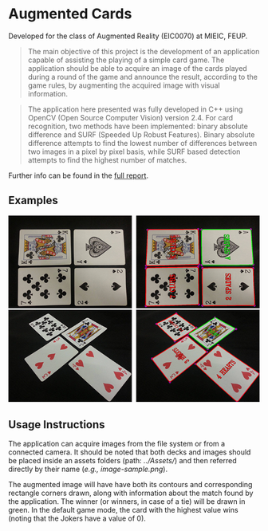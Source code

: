 # Augmented Cards

Developed for the class of Augmented Reality (EIC0070) at MIEIC, FEUP. 

> The main objective of this project is the development of an application capable of assisting the playing of a simple card game. The application should be able to acquire an image of the cards played during a round of the game and announce the result, according to the game rules, by augmenting the acquired image with visual information. 

> The application here presented was fully developed in C++ using OpenCV (Open Source Computer Vision) version 2.4. For card recognition, two methods have been implemented: binary absolute difference and SURF (Speeded Up Robust Features). Binary absolute difference attempts to find the lowest number of differences between two images in a pixel by pixel basis, while SURF based detection attempts to find the highest number of matches.

Further info can be found in the [full report](Docs/report.pdf).

## Examples

![example](Docs/example1.png)
![example](Docs/example2.png)

## Usage Instructions

The application can acquire images from the file system or from a connected camera. It should be noted that both decks and images should be placed inside an assets folders (path: *../Assets/*) and then referred directly by their name (*e.g., image-sample.png*).

The augmented image will have have both its contours and corresponding rectangle corners drawn, along with information about the match found by the application. The winner (or winners, in case of a tie) will be drawn in green. In the default game mode, the card with the highest value wins (noting that the Jokers have a value of 0). 